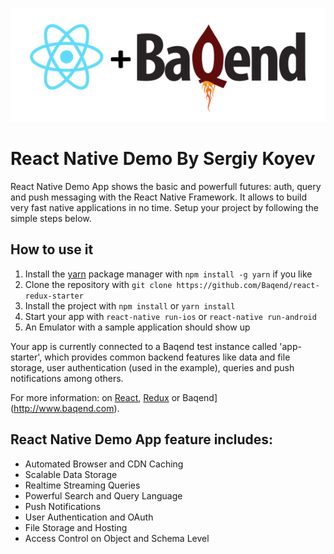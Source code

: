 !["Logo"](https://github.com/Baqend/react-redux-starter/raw/master/react_baqend.png)

# React Native Demo By Sergiy Koyev
React Native Demo App shows the basic and powerfull futures: auth, query and push messaging with the React Native Framework. It allows to build very fast native applications in no time. Setup your project by following the simple steps below.

## How to use it

1. Install the [yarn](https://yarnpkg.com) package manager with `npm install -g yarn` if you like
2. Clone the repository with `git clone https://github.com/Baqend/react-redux-starter`
4. Install the project with `npm install` or `yarn install`
5. Start your app with `react-native run-ios` or `react-native run-android`
6. An Emulator with a sample application should show up

Your app is currently connected to a Baqend test instance called 'app-starter', which provides common backend features like data and file storage, user authentication (used in the example), queries and push notifications among others.

For more information: on [React](https://facebook.github.io/react-native/), [Redux](http://redux.js.org/) or Baqend](http://www.baqend.com).


## React Native Demo App feature includes:

* Automated Browser and CDN Caching
* Scalable Data Storage
* Realtime Streaming Queries
* Powerful Search and Query Language
* Push Notifications
* User Authentication and OAuth
* File Storage and Hosting
* Access Control on Object and Schema Level

